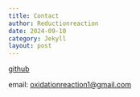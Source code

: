 ```yaml
---
title: Contact
author: Reductionreaction
date: 2024-09-10
category: Jekyll
layout: post
---
```


[github](https://github.com/Reductionreaction?tab=repositories)

email: oxidationreaction1@gmail.com
